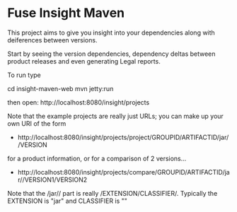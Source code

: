 Fuse Insight Maven
==================

This project aims to give you insight into your dependencies along with deiferences between versions.

Start by seeing the version dependencies, dependency deltas between product releases
and even generating Legal reports.

To run type

  cd insight-maven-web
  mvn jetty:run

then open: http://localhost:8080/insight/projects

Note that the example projects are really just URLs; you can make up your own URI of the form

 * http://localhost:8080/insight/projects/project/GROUPID/ARTIFACTID/jar//VERSION

for a product information, or for a comparison of 2 versions...

* http://localhost:8080/insight/projects/compare/GROUPID/ARTIFACTID/jar//VERSION1/VERSION2

Note that the /jar// part is really /EXTENSION/CLASSIFIER/. Typically the EXTENSION is "jar" and CLASSIFIER is ""
